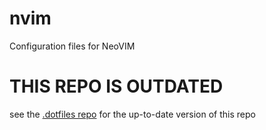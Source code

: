 # nvim
Configuration files for NeoVIM 

# THIS REPO IS OUTDATED
see the [.dotfiles repo](https://github.com/GijsGroote/.dotfiles/tree/main/nvim) for the up-to-date version of this repo
